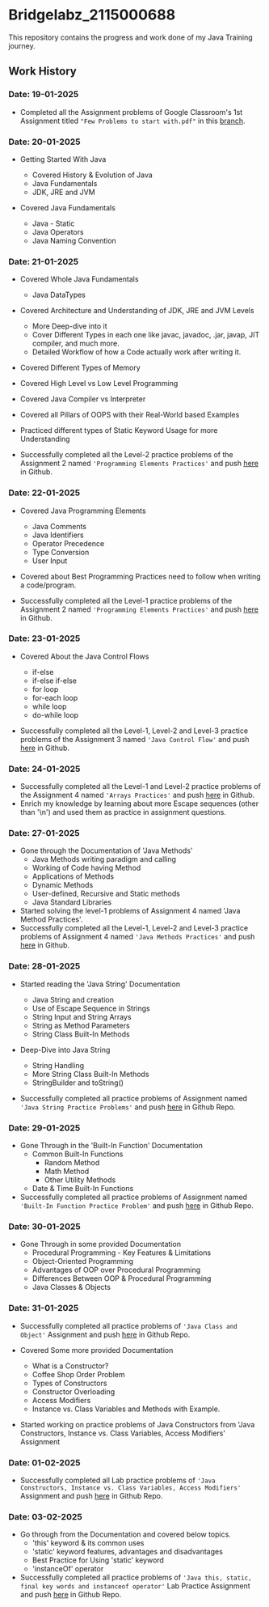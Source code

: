 
# Bridgelabz_2115000688

This repository contains the progress and work done of my Java Training journey.

## Work History

### Date: 19-01-2025
- Completed all the Assignment problems of Google Classroom's 1st 
Assignment titled `"Few Problems to start with.pdf"` in this
[branch](https://github.com/Aryan-tripathi-2004/Bridgelabz_2115000688/tree/feature/19-01-2025).

### Date: 20-01-2025
- Getting Started With Java
	- Covered History & Evolution of Java
	- Java Fundamentals
	- JDK, JRE and JVM

- Covered Java Fundamentals
	- Java - Static
	- Java Operators
	- Java Naming Convention

### Date: 21-01-2025
- Covered Whole Java Fundamentals
	- Java DataTypes

- Covered Architecture and Understanding of JDK, JRE and JVM Levels
	- More Deep-dive into it
	- Cover Different Types in each one like javac, javadoc, .jar, javap, JIT compiler, and much more.
	- Detailed Workflow of how a Code actually work after writing it. 

- Covered Different Types of Memory

- Covered High Level vs Low Level Programming

- Covered Java Compiler vs Interpreter

- Covered all Pillars of OOPS with their Real-World based Examples

- Practiced different types of Static Keyword Usage for more Understanding
  
- Successfully completed all the Level-2 practice problems of the Assignment 2 named `'Programming Elements Practices'` and push [here](https://github.com/Aryan-tripathi-2004/Bridgelabz_2115000688/tree/feature/21-01-2025) in Github.

### Date: 22-01-2025
- Covered Java Programming Elements
	- Java Comments
	- Java Identifiers
	- Operator Precedence
	- Type Conversion
	- User Input

- Covered about Best Programming Practices need to follow when writing a code/program.

- Successfully completed all the Level-1 practice problems of the Assignment 2 named `'Programming Elements Practices'` and push [here](https://github.com/Aryan-tripathi-2004/Bridgelabz_2115000688/tree/feature/22-01-2025) in Github.

### Date: 23-01-2025
- Covered About the Java Control Flows
	- if-else
	- if-else if-else
	- for loop
	- for-each loop
	- while loop
	- do-while loop

- Successfully completed all the Level-1, Level-2 and Level-3 practice problems of the Assignment 3 named `'Java Control Flow'` and push [here](https://github.com/Aryan-tripathi-2004/Bridgelabz_2115000688/tree/feature/23-01-2025) in Github.

### Date: 24-01-2025
- Successfully completed all the Level-1 and Level-2 practice problems of the Assignment 4 named `'Arrays Practices'` and push [here](https://github.com/Aryan-tripathi-2004/Bridgelabz_2115000688/tree/feature/24-01-2025) in Github.
- Enrich my knowledge by learning about more Escape sequences (other than '\n') and used them as practice in assignment questions.

### Date: 27-01-2025
- Gone through the Documentation of 'Java Methods'
	- Java Methods writing paradigm and calling
	- Working of Code having Method
	- Applications of Methods
	- Dynamic Methods
	- User-defined, Recursive and Static methods
	- Java Standard Libraries
- Started solving the level-1 problems of Assignment 4 named 'Java Method Practices'.
- Successfully completed all the Level-1, Level-2 and Level-3 practice problems of Assignment 4 named `'Java Methods Practices'` and push [here](https://github.com/Aryan-tripathi-2004/Bridgelabz_2115000688/tree/feature/27-01-2025) in Github.
  
### Date: 28-01-2025

- Started reading the 'Java String' Documentation
	- Java String and creation
	- Use of Escape Sequence in Strings
	- String Input and String Arrays
	- String as Method Parameters
	- String Class Built-In Methods
- Deep-Dive into Java String
	- String Handling
	- More String Class Built-In Methods
	- StringBuilder and toString()
   
- Successfully completed all practice problems of Assignment named `'Java String Practice Problems'` and push [here](https://github.com/Aryan-tripathi-2004/Bridgelabz_2115000688/tree/feature/28-01-2025) in Github Repo.

### Date: 29-01-2025
- Gone Through in the 'Built-In Function' Documentation
	- Common Built-In Functions
		- Random Method
		- Math Method
		- Other Utility Methods
	- Date & Time Built-In Functions
- Successfully completed all practice problems of Assignment named `'Built-In Function Practice Problem'` and push [here](https://github.com/Aryan-tripathi-2004/Bridgelabz_2115000688/tree/feature/29-01-2025) in Github Repo.

### Date: 30-01-2025
- Gone Through in some provided Documentation	
	- Procedural Programming - Key Features & Limitations
	- Object-Oriented Programming
	- Advantages of OOP over Procedural Programming
	- Differences Between OOP & Procedural Programming
	- Java Classes & Objects

### Date: 31-01-2025
- Successfully completed all practice problems of `'Java Class and Object'` Assignment and push [here](https://github.com/Aryan-tripathi-2004/Bridgelabz_2115000688/tree/feature/31-01-2025) in Github Repo.

- Covered Some more provided Documentation
	- What is a Constructor?
	- Coffee Shop Order Problem
	- Types of Constructors
	- Constructor Overloading
	- Access Modifiers
	- Instance vs. Class Variables and Methods with Example.

- Started working on practice problems of Java Constructors from 'Java Constructors, Instance vs. Class Variables, Access Modifiers' Assignment

### Date: 01-02-2025
- Successfully completed all Lab practice problems of `'Java Constructors, Instance vs. Class Variables, Access Modifiers'` Assignment and push [here](https://github.com/Aryan-tripathi-2004/Bridgelabz_2115000688/tree/feature/01-02-2025) in Github Repo. 

### Date: 03-02-2025
- Go through from the Documentation and covered below topics.
	- 'this' keyword & its common uses
	- 'static' keyword features, advantages and disadvantages
	- Best Practice for Using 'static' keyword
	- 'instanceOf' operator
- Successfully completed all practice problems of `'Java this, static, final key words and instanceof operator'` Lab Practice Assignment and push [here](https://github.com/Aryan-tripathi-2004/Bridgelabz_2115000688/tree/feature/03-02-2025) in Github Repo.


